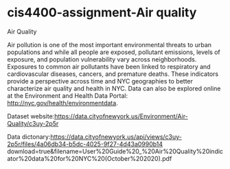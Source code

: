 # cis4400-assignment-Air quality
Air Quality

Air pollution is one of the most important environmental threats to urban populations and while all people are exposed, pollutant emissions, levels of exposure, and population vulnerability vary across neighborhoods. Exposures to common air pollutants have been linked to respiratory and cardiovascular diseases, cancers, and premature deaths. These indicators provide a perspective across time and NYC geographies to better characterize air quality and health in NYC. Data can also be explored online at the Environment and Health Data Portal: http://nyc.gov/health/environmentdata.

Dataset website:https://data.cityofnewyork.us/Environment/Air-Quality/c3uy-2p5r

Data dictonary:https://data.cityofnewyork.us/api/views/c3uy-2p5r/files/4a06db34-b5dc-4025-9f27-4d43a0990b14 download=true&filename=User%20Guide%20_%20Air%20Quality%20indicator%20data%20for%20NYC%20(October%202020).pdf
